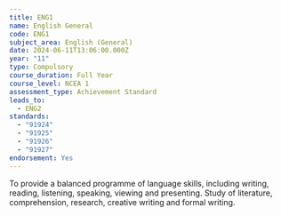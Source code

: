 ```yaml
---
title: ENG1
name: English General
code: ENG1
subject_area: English (General)
date: 2024-06-11T13:06:00.000Z
year: "11"
type: Compulsory
course_duration: Full Year
course_level: NCEA 1
assessment_type: Achievement Standard
leads_to:
  - ENG2
standards:
  - "91924"
  - "91925"
  - "91926"
  - "91927"
endorsement: Yes
---
```

To provide a balanced programme of language skills, including writing, reading, listening, speaking, viewing and presenting. Study of literature, comprehension, research, creative writing and formal writing.

